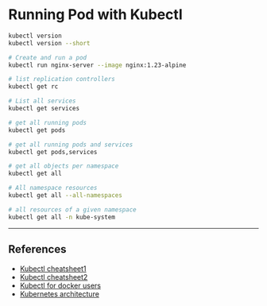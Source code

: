 # Running Pod with Kubectl

```bash
kubectl version
kubectl version --short

# Create and run a pod
kubectl run nginx-server --image nginx:1.23-alpine

# list replication controllers
kubectl get rc

# List all services
kubectl get services

# get all running pods
kubectl get pods

# get all running pods and services
kubectl get pods,services

# get all objects per namespace
kubectl get all

# All namespace resources
kubectl get all --all-namespaces

# all resources of a given namespace
kubectl get all -n kube-system
```

---

## References

- [Kubectl cheatsheet1](https://kubernetes.io/docs/reference/kubectl/cheatsheet/)
- [Kubectl cheatsheet2](https://cheatography.com/gauravpandey44/cheat-sheets/kubernetes-k8s/)
- [Kubectl for docker users](https://kubernetes.io/docs/reference/kubectl/docker-cli-to-kubectl/)
- [Kubernetes architecture](https://cheatography.com/gauravpandey44/cheat-sheets/kubernetes-k8s/)
